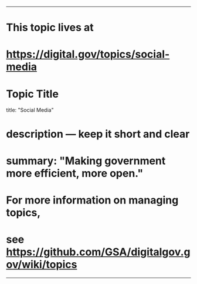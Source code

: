 
---
# This topic lives at
# https://digital.gov/topics/social-media

# Topic Title
title: "Social Media"

# description — keep it short and clear
# summary: "Making government more efficient, more open."


# For more information on managing topics,
# see https://github.com/GSA/digitalgov.gov/wiki/topics
---